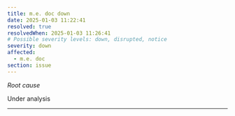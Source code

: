 ```yaml
---
title: m.e. doc down
date: 2025-01-03 11:22:41
resolved: true
resolvedWhen: 2025-01-03 11:26:41
# Possible severity levels: down, disrupted, notice
severity: down
affected:
  - m.e. doc
section: issue
---
```


*Root cause*

Under analysis

---


